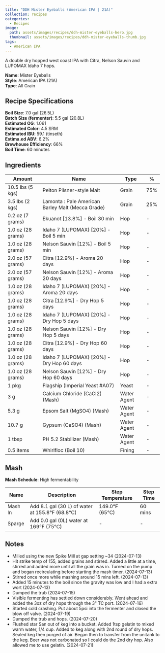 ```yaml
---
title: "DDH Mister Eyeballs (American IPA | 21A)"
collection: recipes
categories:
  - Recipes
image:
  path: assets/images/recipes/ddh-mister-eyeballs-hero.jpg
  thumbnail: assets/images/recipes/ddh-mister-eyeballs-thumb.jpg
tags:
  - American IPA
---
```


A double dry hopped west coast IPA with Citra, Nelson Sauvin and LUPOMAX Idaho 7 hops.

**Name**: Mister Eyeballs<br />
**Style**: American IPA (21A)<br />
**Type**: All Grain

## Recipe Specifications

**Boil Size**: 7.0 gal (26.5L)<br />
**Batch Size (fermenter)**: 5.5 gal (20.8L)<br />
**Estimated OG**: 1.061<br />
**Estimated Color**: 4.5 SRM<br />
**Estimated IBU**: 59.1 (tinseth)<br />
**Estima.ed ABV**: 6.2%<br />
**Brewhouse Efficiency**: 66%<br />
**Boil Time**: 60 minutes<br />

## Ingredients

| Amount            | Name                                              | Type        | %   |
| ----------------- | ------------------------------------------------- | ----------- | --- |
| 10.5 lbs (5 kgs)  | Pelton Pilsner-style Malt                         | Grain       | 75% |
| 3.5 lbs (2 kgs)   | Lamonta : Pale American Barley Malt (Mecca Grade) | Grain       | 25% |
| 0.2 oz (7 grams)  | Ekuanot [13.8%] - Boil 30 min                     | Hop         | -   |
| 1.0 oz (28 grams) | Idaho 7 (LUPOMAX) [20%] - Boil 5 min              | Hop         | -   |
| 1.0 oz (28 grams) | Nelson Sauvin [12%] - Boil 5 min                  | Hop         | -   |
| 2.0 oz (57 grams) | Citra [12.9%] - Aroma 20 days                     | Hop         | -   |
| 2.0 oz (57 grams) | Nelson Sauvin [12%] - Aroma 20 days               | Hop         | -   |
| 1.0 oz (28 grams) | Idaho 7 (LUPOMAX) [20%] - Aroma 20 days           | Hop         | -   |
| 1.0 oz (28 grams) | Citra [12.9%] - Dry Hop 5 days                    | Hop         | -   |
| 1.0 oz (28 grams) | Idaho 7 (LUPOMAX) [20%] - Dry Hop 5 days          | Hop         | -   |
| 1.0 oz (28 grams) | Nelson Sauvin [12%] - Dry Hop 5 days              | Hop         | -   |
| 1.0 oz (28 grams) | Citra [12.9%] - Dry Hop 60 days                   | Hop         | -   |
| 1.0 oz (28 grams) | Idaho 7 (LUPOMAX) [20%] - Dry Hop 60 days         | Hop         | -   |
| 1.0 oz (28 grams) | Nelson Sauvin [12%] - Dry Hop 60 days             | Hop         | -   |
| 1 pkg             | Flagship (Imperial Yeast #A07)                    | Yeast       | -   |
| 3 g               | Calcium Chloride (CaCl2) (Mash)                   | Water Agent | -   |
| 5.3 g             | Epsom Salt (MgSO4) (Mash)                         | Water Agent | -   |
| 10.7 g            | Gypsum (CaSO4) (Mash)                             | Water Agent | -   |
| 1 tbsp            | PH 5.2 Stabilizer (Mash)                          | Water Agent | -   |
| 0.5 items         | Whirlfloc (Boil 10)                               | Fining      | -   |

## Mash

**Mash Schedule**: High fermentability

| Name    | Description                                             | Step Temperature       | Step Time |
| ------- | ------------------------------------------------------- | ---------------------- | --------- |
| Mash In | Add 8.1 gal (30 L) of water at 155.8&deg;F (68.8&deg;C) | 149.0&deg;F (65&deg;C) | 60 mins   |
| Sparge  | Add 0.0 gal (0L) water at 169&deg;F (75&deg;C)          | -                      | -         |

## Notes

- Milled using the new Spike Mill at gap setting ~34 (2024-07-13)
- Hit strike temp of 155, added grains and stirred. Added a little at a time, stirred and added more until all the grain was in. Turned on the pump and began recirculating before starting the mash timer. (2024-07-13)
- Stirred once more while mashing around 15 mins left. (2024-07-13)
- Added 15 minutes to the boil since the gravity was low and I had a extra wort (2024-07-13)
- Dumped the trub (2024-07-15)
- Visible fermenting has settled down considerably. Went ahead and added the 3oz of dry hops through the 3" TC port. (2024-07-16)
- Started cold crashing. Put about 5psi into the fermenter and closed the blow off valve. (2024-07-19)
- Dumped the trub and hops. (2024-07-20)
- Flushed star San out of keg into a bucket. Added 1tsp gelatin to mixed warm water, 1/4 cup. Added to keg along with 2nd round of dry hops. Sealed keg then purged of air. Began then to transfer from the unitank to the keg. Beer was not carbonated so I could do the 2nd dry hop. Also allowed me to use gelatin. (2024-07-21)
